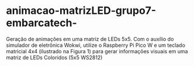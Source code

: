 # animacao-matrizLED-grupo7-embarcatech-
Geração de animações em uma matriz de LEDs 5x5. Com o auxílio do simulador de eletrônica Wokwi, utilize o Raspberry Pi Pico W e um teclado matricial 4x4 (ilustrado na Figura 1) para gerar informações visuais em uma matriz de LEDs Coloridos (5x5 WS2812)
